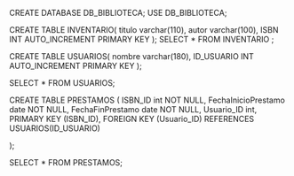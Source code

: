CREATE DATABASE DB_BIBLIOTECA;
USE DB_BIBLIOTECA;

CREATE TABLE INVENTARIO(
titulo varchar(110),
autor varchar(100),
ISBN INT AUTO_INCREMENT PRIMARY KEY
);
SELECT * FROM INVENTARIO ;


CREATE TABLE USUARIOS(
nombre varchar(180),
ID_USUARIO INT AUTO_INCREMENT PRIMARY KEY
);

SELECT * FROM USUARIOS;

CREATE TABLE PRESTAMOS (
    ISBN_ID int NOT NULL,
    FechaInicioPrestamo date NOT NULL,
    FechaFinPrestamo date NOT NULL,
    Usuario_ID int,
    PRIMARY KEY (ISBN_ID),
    FOREIGN KEY (Usuario_ID) REFERENCES USUARIOS(ID_USUARIO)
    
);

SELECT * FROM PRESTAMOS;
